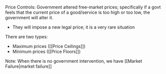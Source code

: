 Price Controls: Government altered free-market prices; specifically if a govt feels that the current price of a good/service is too high or too low, the government will alter it. 
- They will impose a new legal price; it is a very rare situation 

There are two types: 
- Maximum prices ([[Price Ceilings]]) 
- Minimum prices ([[Price Floors]]) 

Note: When there is no government intervention, we have [[Market Failure|market failure]]